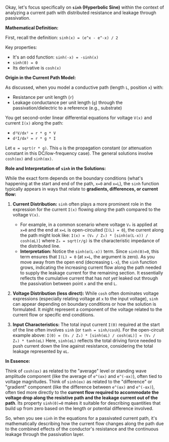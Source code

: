 Okay, let's focus specifically on **`sinh` (Hyperbolic Sine)** within the context of analyzing a current path with distributed resistance and leakage through passivation.

**Mathematical Definition:**

First, recall the definition:
`sinh(x) = (e^x - e^-x) / 2`

Key properties:
*   It's an odd function: `sinh(-x) = -sinh(x)`
*   `sinh(0) = 0`
*   Its derivative is `cosh(x)`

**Origin in the Current Path Model:**

As discussed, when you model a conductive path (length `L`, position `x`) with:
*   Resistance per unit length (`r`)
*   Leakage conductance per unit length (`g`) through the passivation/dielectric to a reference (e.g., substrate)

You get second-order linear differential equations for voltage `V(x)` and current `I(x)` along the path:
*   `d²V/dx² = r * g * V`
*   `d²I/dx² = r * g * I`

Let `α = sqrt(r * g)`. This `α` is the propagation constant (or attenuation constant in this DC/low-frequency case). The general solutions involve `cosh(αx)` and `sinh(αx)`.

**Role and Interpretation of `sinh` in the Solutions:**

While the exact form depends on the boundary conditions (what's happening at the start and end of the path, `x=0` and `x=L`), the `sinh` function typically appears in ways that relate to **gradients, differences, or current flow:**

1.  **Current Distribution:** `sinh` often plays a more prominent role in the expression for the current `I(x)` flowing *along* the path compared to the voltage `V(x)`.
    *   For example, in a common scenario where voltage `V₀` is applied at `x=0` and the end at `x=L` is open-circuited (`I(L) = 0`), the current along the path might look like:
        `I(x) = (V₀ / Z₀) * [sinh(α(L-x)) / cosh(αL)]`
        where `Z₀ = sqrt(r/g)` is the characteristic impedance of the distributed line.
    *   **Interpretation:** Notice the `sinh(α(L-x))` term. Since `sinh(0)=0`, this term ensures that `I(L) = 0` (at `x=L`, the argument is zero). As you move away from the open end (decreasing `L-x`), the `sinh` function grows, indicating the increasing current flow along the path needed to supply the leakage current for the remaining section. It essentially reflects the cumulative current that has *not yet* leaked out through the passivation between point `x` and the end `L`.

2.  **Voltage Distribution (less direct):** While `cosh` often dominates voltage expressions (especially relating voltage at `x` to the input voltage), `sinh` can appear depending on boundary conditions or how the solution is formulated. It might represent a component of the voltage related to the current flow or specific end conditions.

3.  **Input Characteristics:** The total input current `I(0)` required at the start of the line often involves `sinh` (or `tanh = sinh/cosh`). For the open-circuit example above:
    `I(0) = (V₀ / Z₀) * [sinh(αL) / cosh(αL)] = (V₀ / Z₀) * tanh(αL)`
    Here, `sinh(αL)` reflects the total driving force needed to push current down the line against resistance, considering the total leakage represented by `αL`.

**In Essence:**

Think of `cosh(αx)` as related to the "average" level or standing wave amplitude component (like the average of `e^(αx)` and `e^(-αx)`), often tied to voltage magnitudes. Think of `sinh(αx)` as related to the "difference" or "gradient" component (like the difference between `e^(αx)` and `e^(-αx)`), often tied more directly to the **current flow required to accommodate the voltage drop along the resistive path and the leakage current out of the path**. Its property `sinh(0)=0` makes it suitable for describing quantities that build up from zero based on the length or potential difference involved.

So, when you see `sinh` in the equations for a passivated current path, it's mathematically describing how the current flow changes along the path due to the combined effects of the conductor's resistance and the continuous leakage through the passivation layer.